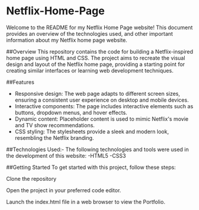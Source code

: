 # Netflix-Home-Page
Welcome to the README for my Netflix Home Page website! This document provides an overview of the  technologies used, and other important information about my Netflix home page website.

##Overview
This repository contains the code for building a Netflix-inspired home page using HTML and CSS. The project aims to recreate the visual design and layout of the Netflix home page, providing a starting point for creating similar interfaces or learning web development techniques.

##Features
- Responsive design: The web page adapts to different screen sizes, ensuring a consistent user experience on desktop and mobile devices.
- Interactive components: The page includes interactive elements such as buttons, dropdown menus, and hover effects.
- Dynamic content: Placeholder content is used to mimic Netflix's movie and TV show recommendations.
- CSS styling: The stylesheets provide a sleek and modern look, resembling the Netflix branding.

##Technologies Used:-
The following technologies and tools were used in the development of this website:
-HTML5
-CSS3

##Getting Started
To get started with this project, follow these steps:

Clone the repository

Open the project in your preferred code editor.

Launch the index.html file in a web browser to view the Portfolio.
